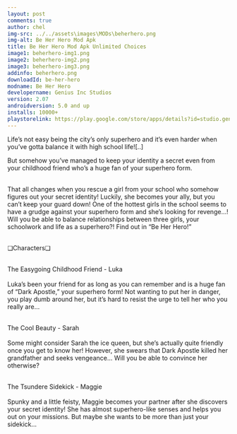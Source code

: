 ```yaml
---
layout: post
comments: true
author: chel
img-src: ../../assets\images\MODs\beherhero.png
img-alt: Be Her Hero Mod Apk
title: Be Her Hero Mod Apk Unlimited Choices
image1: beherhero-img1.png
image2: beherhero-img2.png
image3: beherhero-img3.png
addinfo: beherhero.png
downloadId: be-her-hero
modname: Be Her Hero
developername: Genius Inc Studios
version: 2.07
androidversion: 5.0 and up
installs: 10000+
playstorelink: https://play.google.com/store/apps/details?id=studio.genius.bishoujohero
---
```

<p>Life’s not easy being the city’s only superhero and it’s even harder when you’ve gotta balance it with high school life![..]

But somehow you’ve managed to keep your identity a secret even from your childhood friend who’s a huge fan of your superhero form.<br><br>

That all changes when you rescue a girl from your school who somehow figures out your secret identity! Luckily, she becomes your ally, but you can’t keep your guard down! One of the hottest girls in the school seems to have a grudge against your superhero form and she’s looking for revenge…! Will you be able to balance relationships between three girls, your schoolwork and life as a superhero?! Find out in “Be Her Hero!”<br><br>

❏Characters❏<br><br>

The Easygoing Childhood Friend - Luka<br><br>
Luka’s been your friend for as long as you can remember and is a huge fan of “Dark Apostle,” your superhero form! Not wanting to put her in danger, you play dumb around her, but it’s hard to resist the urge to tell her who you really are…<br><br>

The Cool Beauty - Sarah<br><br>
Some might consider Sarah the ice queen, but she’s actually quite friendly once you get to know her! However, she swears that Dark Apostle killed her grandfather and seeks vengeance… Will you be able to convince her otherwise?<br><br>

The Tsundere Sidekick - Maggie<br><br>
Spunky and a little feisty, Maggie becomes your partner after she discovers your secret identity! She has almost superhero-like senses and helps you out on your missions. But maybe she wants to be more than just your sidekick...</p>